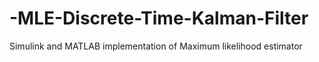 # -MLE-Discrete-Time-Kalman-Filter
Simulink and MATLAB implementation of Maximum likelihood estimator
